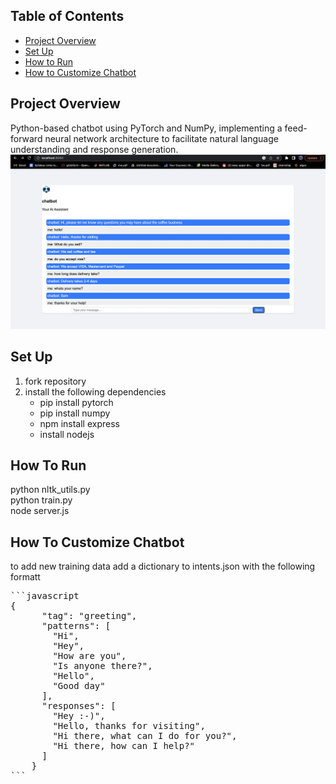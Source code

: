 ## Table of Contents

- [Project Overview](#project-overview)
- [Set Up](#set-up)
- [How to Run](#how-to-run)
- [How to Customize Chatbot](#how-it-works)


## Project Overview <a name="project-overview"></a>
<!-- Your content for the project overview section goes here -->
Python-based chatbot using PyTorch and NumPy, implementing a feed-forward neural network architecture to facilitate natural language understanding and response generation.
![chatbotImage](chatbotCapture.png)
## Set Up <a name="set-up"></a>
<!-- Your content for explaining how to run the project goes here -->
1. fork repository
2. install the following dependencies
   - pip install pytorch
   - pip install numpy
   - npm install express
   - install nodejs
## How To Run <a name="how-to-run"></a>
<!-- Your content for explaining how the project works goes here -->
python nltk_utils.py  
python train.py  
node server.js  

## How To Customize Chatbot <a name="how-it-works"></a>
to add new training data add a dictionary to intents.json with the following formatt
<pre>
```javascript
{
      "tag": "greeting",  
      "patterns": [  
        "Hi",  
        "Hey",  
        "How are you",  
        "Is anyone there?",  
        "Hello",  
        "Good day"  
      ],  
      "responses": [  
        "Hey :-)",  
        "Hello, thanks for visiting",  
        "Hi there, what can I do for you?",  
        "Hi there, how can I help?"  
      ]  
    }
```
</pre>

